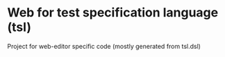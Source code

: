 # Web for test specification language (tsl)

Project for web-editor specific code (mostly generated from tsl.dsl)

